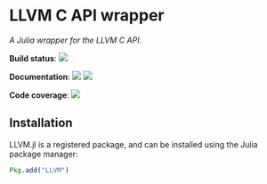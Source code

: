 LLVM C API wrapper
==================

*A Julia wrapper for the LLVM C API.*

**Build status**: [![][ci-img]][ci-url]

**Documentation**: [![][docs-stable-img]][docs-stable-url] [![][docs-latest-img]][docs-latest-url]

**Code coverage**: [![][coverage-img]][coverage-url]

[ci-img]: https://travis-ci.org/maleadt/LLVM.jl.svg?branch=master
[ci-url]: https://travis-ci.org/maleadt/LLVM.jl

[docs-stable-img]: https://img.shields.io/badge/docs-stable-blue.svg
[docs-stable-url]: http://maleadt.github.io/LLVM.jl/stable
[docs-latest-img]: https://img.shields.io/badge/docs-latest-blue.svg
[docs-latest-url]: http://maleadt.github.io/LLVM.jl/latest

[coverage-img]: https://codecov.io/gh/maleadt/LLVM.jl/coverage.svg
[coverage-url]: https://codecov.io/gh/maleadt/LLVM.jl



Installation
------------

LLVM.jl is a registered package, and can be installed using the Julia package manager:

```julia
Pkg.add("LLVM")
```
